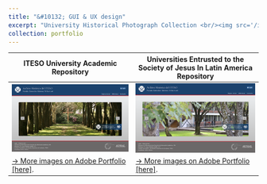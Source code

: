 ```yaml
---
title: "&#10132; GUI & UX design"
excerpt: "University Historical Photograph Collection <br/><img src='/images/thn_front_archivo_iteso_1.png'>"
collection: portfolio
---
```


| ITESO University Academic Repository      | Universities Entrusted to the Society of Jesus In Latin America Repository |
| ----------- | ----------- |
| ![Urban Heritage Protection Area](/images/thn_front_archivo_iteso_1.png )      | ![Urban Heritage Protection Area](/images/thn_front_archivo_iteso_2.png )      |
| [&#8594; More images on Adobe Portfolio [here]](https://leobardooscar.myportfolio.com/university-historic-photograph-collection "Behance portfolio ").   | [&#8594; More images on Adobe Portfolio [here]](https://leobardooscar.myportfolio.com/university-historic-photograph-collection "Behance portfolio ").        |


